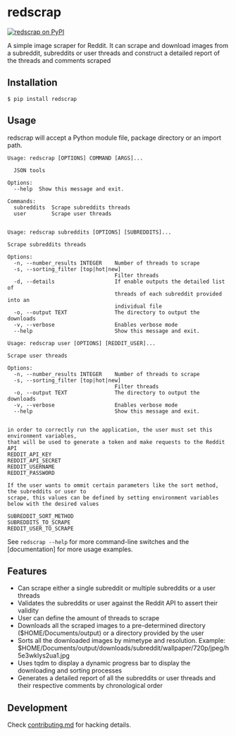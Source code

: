 <!--- [![](https://i.imgur.com/kQOtbBk.png)]() -->

redscrap
====
[![redscrap on PyPI](https://img.shields.io/pypi/v/redscrap.svg?color=blue&style=for-the-badge)](https://pypi.org/project/redscrap)

A simple image scraper for Reddit. It can scrape and download images from a subreddit, subreddits or user threads and construct a detailed report of the threads and comments scraped

<!--- [**Project website**]()-->

<!---[Documentation]

[Documentation]: -->


Installation
------------

    $ pip install redscrap


Usage
-----
redscrap will accept a Python module file, package directory or an import path.

    Usage: redscrap [OPTIONS] COMMAND [ARGS]...
    
      JSON tools
    
    Options:
      --help  Show this message and exit.
    
    Commands:
      subreddits  Scrape subreddits threads
      user        Scrape user threads

    
    Usage: redscrap subreddits [OPTIONS] [SUBREDDITS]...
    
    Scrape subreddits threads
    
    Options:
      -n, --number_results INTEGER    Number of threads to scrape
      -s, --sorting_filter [top|hot|new]
                                      Filter threads
      -d, --details                   If enable outputs the detailed list of
                                      threads of each subreddit provided into an
                                      individual file
      -o, --output TEXT               The directory to output the downloads
      -v, --verbose                   Enables verbose mode
      --help                          Show this message and exit.

    Usage: redscrap user [OPTIONS] [REDDIT_USER]...

    Scrape user threads
    
    Options:
      -n, --number_results INTEGER    Number of threads to scrape
      -s, --sorting_filter [top|hot|new]
                                      Filter threads
      -o, --output TEXT               The directory to output the downloads
      -v, --verbose                   Enables verbose mode
      --help                          Show this message and exit.


    in order to correctly run the application, the user must set this environment variables,
    that will be used to generate a token and make requests to the Reddit API
    REDDIT_API_KEY
    REDDIT_API_SECRET
    REDDIT_USERNAME
    REDDIT_PASSWORD

    If the user wants to ommit certain parameters like the sort method, the subreddits or user to
    scrape, this values can be defined by setting environment variables below with the desired values

    SUBREDDIT_SORT_METHOD
    SUBREDDITS_TO_SCRAPE
    REDDIT_USER_TO_SCRAPE

See `redscrap --help` for more command-line switches and the [documentation]
for more usage examples.


Features
--------
* Can scrape either a single subreddit or multiple subreddits or a user threads
* Validates the subreddits or user against the Reddit API to assert their validity
* User can define the amount of threads to scrape
* Downloads all the scraped images to a pre-determined directory ($HOME/Documents/output) or a directory provided by the user
* Sorts all the downloaded images by mimetype and resolution. Example: $HOME/Documents/output/downloads/subreddit/wallpaper/720p/jpeg/h5e3wklys2ua1.jpg
* Uses tqdm to display a dynamic progress bar to display the downloading and sorting processes
* Generates a detailed report of all the subreddits or user threads and their respective comments by chronological order

Development
-----------
Check [contributing.md](contributing.md) for hacking details.